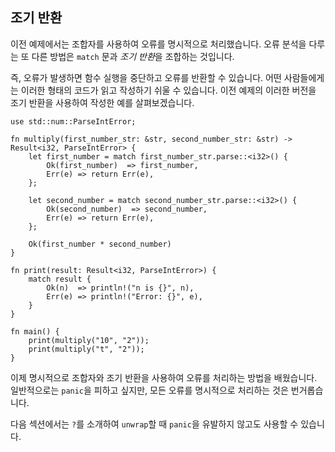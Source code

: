 ## 조기 반환

이전 예제에서는 조합자를 사용하여 오류를 명시적으로 처리했습니다.
오류 분석을 다루는 또 다른 방법은 `match` 문과 *조기 반환*을 조합하는 것입니다.

즉, 오류가 발생하면 함수 실행을 중단하고 오류를 반환할 수 있습니다. 어떤 사람들에게는 이러한 형태의 코드가 읽고 작성하기 쉬울 수 있습니다. 이전 예제의 이러한 버전을 조기 반환을 사용하여 작성한 예를 살펴보겠습니다.

```rust,editable
use std::num::ParseIntError;

fn multiply(first_number_str: &str, second_number_str: &str) -> Result<i32, ParseIntError> {
    let first_number = match first_number_str.parse::<i32>() {
        Ok(first_number)  => first_number,
        Err(e) => return Err(e),
    };

    let second_number = match second_number_str.parse::<i32>() {
        Ok(second_number)  => second_number,
        Err(e) => return Err(e),
    };

    Ok(first_number * second_number)
}

fn print(result: Result<i32, ParseIntError>) {
    match result {
        Ok(n)  => println!("n is {}", n),
        Err(e) => println!("Error: {}", e),
    }
}

fn main() {
    print(multiply("10", "2"));
    print(multiply("t", "2"));
}
```

이제 명시적으로 조합자와 조기 반환을 사용하여 오류를 처리하는 방법을 배웠습니다. 일반적으로는 `panic`을 피하고 싶지만, 모든 오류를 명시적으로 처리하는 것은 번거롭습니다.

다음 섹션에서는 `?`를 소개하여 `unwrap`할 때 `panic`을 유발하지 않고도 사용할 수 있습니다.
